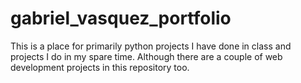 # gabriel_vasquez_portfolio 

This is a place for primarily python projects I have done in class and projects I do in my spare time. Although there are a couple of web development projects in this repository too.
